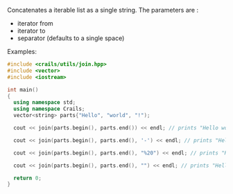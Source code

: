 Concatenates a iterable list as a single string. The parameters are :

- iterator from
- iterator to
- separator (defaults to a single space)

Examples:
```c++
#include <crails/utils/join.hpp>
#include <vector>
#include <iostream>

int main()
{
  using namespace std;
  using namespace Crails;
  vector<string> parts{"Hello", "world", "!");

  cout << join(parts.begin(), parts.end()) << endl; // prints "Hello world !"

  cout << join(parts.begin(), parts.end(), '-') << endl; // prints "Hello-world-!"

  cout << join(parts.begin(), parts.end(), "%20") << endl; // prints "Hello%20world%20!"

  cout << join(parts.begin(), parts.end(), "") << endl; // prints "Helloworld!"

  return 0;
}
```
